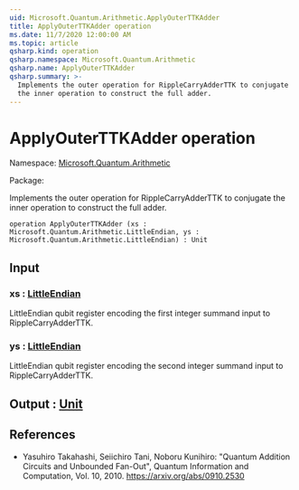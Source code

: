 ```yaml
---
uid: Microsoft.Quantum.Arithmetic.ApplyOuterTTKAdder
title: ApplyOuterTTKAdder operation
ms.date: 11/7/2020 12:00:00 AM
ms.topic: article
qsharp.kind: operation
qsharp.namespace: Microsoft.Quantum.Arithmetic
qsharp.name: ApplyOuterTTKAdder
qsharp.summary: >-
  Implements the outer operation for RippleCarryAdderTTK to conjugate
  the inner operation to construct the full adder.
---
```


# ApplyOuterTTKAdder operation

Namespace: [Microsoft.Quantum.Arithmetic](xref:Microsoft.Quantum.Arithmetic)

Package: [](https://nuget.org/packages/)


Implements the outer operation for RippleCarryAdderTTK to conjugatethe inner operation to construct the full adder.

```qsharp
operation ApplyOuterTTKAdder (xs : Microsoft.Quantum.Arithmetic.LittleEndian, ys : Microsoft.Quantum.Arithmetic.LittleEndian) : Unit
```


## Input

### xs : [LittleEndian](xref:Microsoft.Quantum.Arithmetic.LittleEndian)

LittleEndian qubit register encoding the first integer summandinput to RippleCarryAdderTTK.


### ys : [LittleEndian](xref:Microsoft.Quantum.Arithmetic.LittleEndian)

LittleEndian qubit register encoding the second integer summandinput to RippleCarryAdderTTK.



## Output : [Unit](xref:microsoft.quantum.lang-ref.unit)



## References

- Yasuhiro Takahashi, Seiichiro Tani, Noboru Kunihiro: "Quantum  Addition Circuits and Unbounded Fan-Out", Quantum Information and  Computation, Vol. 10, 2010.  https://arxiv.org/abs/0910.2530